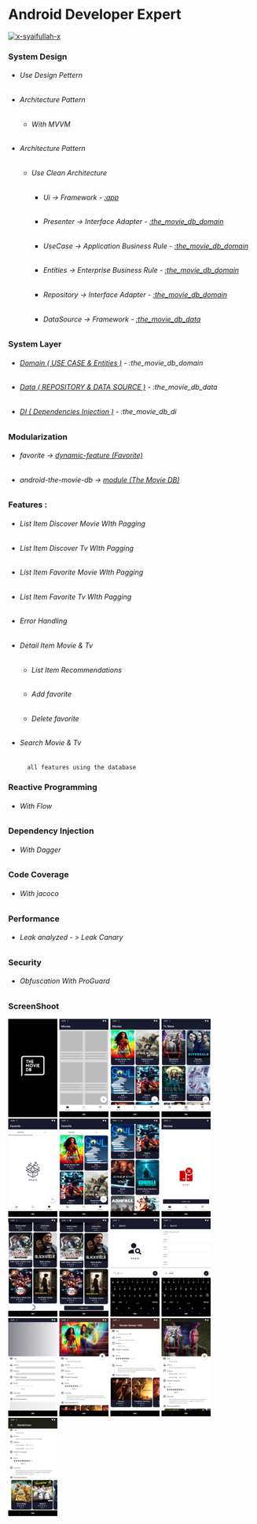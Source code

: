 # Android Developer Expert

[![x-syaifullah-x](https://circleci.com/gh/x-syaifullah-x/submission-android-developer-expert.svg?style=shield)](https://circleci.com/gh/x-syaifullah-x/submission-android-developer-expert)

### System Design
* ###### Use Design Pettern
* ###### Architecture Pattern
    * ###### With MVVM
* ###### Architecture Pattern
    * ###### Use Clean Architecture
        * ###### Ui -> Framework - [:app](https://github.com/x-syaifullah-x/submission-android-developer-expert/tree/master/app)
        * ###### Presenter -> Interface Adapter - [:the_movie_db_domain](https://github.com/x-syaifullah-x/android-the-movie-db/tree/master/the_movie_db_domain)
        * ###### UseCase -> Application Business Rule - [:the_movie_db_domain](https://github.com/x-syaifullah-x/android-the-movie-db/tree/master/the_movie_db_domain)
        * ###### Entities -> Enterprise Business Rule - [:the_movie_db_domain](https://github.com/x-syaifullah-x/android-the-movie-db/tree/master/the_movie_db_domain)
        * ###### Repository -> Interface Adapter - [:the_movie_db_domain](https://github.com/x-syaifullah-x/android-the-movie-db/tree/master/the_movie_db_domain)
        * ###### DataSource -> Framework - [:the_movie_db_data](https://github.com/x-syaifullah-x/android-the-movie-db/tree/master/the_movie_db_data)

### System Layer
* ###### [Domain ( USE CASE & Entities )](https://github.com/x-syaifullah-x/android-the-movie-db/tree/master/the_movie_db_domain) - :the_movie_db_domain

* ###### [Data ( REPOSITORY & DATA SOURCE )](https://github.com/x-syaifullah-x/android-the-movie-db/tree/master/the_movie_db_data) - :the_movie_db_data

* ###### [DI ( Dependencies Injection )](https://github.com/x-syaifullah-x/android-the-movie-db/tree/master/the_movie_db_di) - :the_movie_db_di

### Modularization
* ###### favorite -> [dynamic-feature (Favorite)](https://github.com/x-syaifullah-x/submission-android-developer-expert/tree/submission_2/favorite)
* ###### android-the-movie-db -> [module (The Movie DB)](https://github.com/x-syaifullah-x/android-the-movie-db)

### Features :
* ###### List Item Discover Movie WIth Pagging
* ###### List Item Discover Tv WIth Pagging
* ###### List Item Favorite Movie WIth Pagging
* ###### List Item Favorite Tv WIth Pagging
* ###### Error Handling
* ###### Detail Item Movie & Tv
    * ###### List Item Recommendations
    * ###### Add favorite
    * ###### Delete favorite
* ###### Search Movie & Tv

        all features using the database

### Reactive Programming
* ###### With Flow

### Dependency Injection
* ###### With Dagger

### Code Coverage
* ###### With jacoco

### Performance
* ###### Leak analyzed - > Leak Canary

### Security
* ###### Obfuscation With ProGuard

### ScreenShoot
<div>
    <img src="https://github.com/x-syaifullah-x/Android-Developer-Expert/blob/submission_2/screenshoot/splash.png" width="100px"</img>
    <img src="https://github.com/x-syaifullah-x/Android-Developer-Expert/blob/submission_2/screenshoot/item_loading.png" width="100px"</img>
    <img src="https://github.com/x-syaifullah-x/Android-Developer-Expert/blob/submission_2/screenshoot/movie_discover.png" width="100px"</img>
    <img src="https://github.com/x-syaifullah-x/Android-Developer-Expert/blob/submission_2/screenshoot/tv_discover.png" width="100px"</img>
    <img src="https://github.com/x-syaifullah-x/Android-Developer-Expert/blob/submission_2/screenshoot/favorite_empty.png" width="100px"</img>
    <img src="https://github.com/x-syaifullah-x/Android-Developer-Expert/blob/submission_2/screenshoot/favorite_with_data.png" width="100px"</img>
    <img src="https://github.com/x-syaifullah-x/Android-Developer-Expert/blob/submission_2/screenshoot/item_discover_on_scroll.png" width="100px"</img>
    <img src="https://github.com/x-syaifullah-x/Android-Developer-Expert/blob/submission_2/screenshoot/error.png" width="100px"</img>
    <img src="https://github.com/x-syaifullah-x/Android-Developer-Expert/blob/submission_2/screenshoot/item_footer.png" width="100px"</img>
    <img src="https://github.com/x-syaifullah-x/Android-Developer-Expert/blob/submission_2/screenshoot/item_retry.png" width="100px"</img>
    <img src="https://github.com/x-syaifullah-x/Android-Developer-Expert/blob/submission_2/screenshoot/search.png" width="100px"</img>
    <img src="https://github.com/x-syaifullah-x/Android-Developer-Expert/blob/submission_2/screenshoot/search_with_data.png" width="100px"</img>
    <img src="https://github.com/x-syaifullah-x/Android-Developer-Expert/blob/submission_2/screenshoot/detail_loading.png" width="100px"</img>
    <img src="https://github.com/x-syaifullah-x/Android-Developer-Expert/blob/submission_2/screenshoot/detail_movie.png" width="100px"</img>
    <img src="https://github.com/x-syaifullah-x/Android-Developer-Expert/blob/submission_2/screenshoot/detail_movie_on_scroll.png" width="100px"</img>
    <img src="https://github.com/x-syaifullah-x/Android-Developer-Expert/blob/submission_2/screenshoot/detail_tv.png" width="100px"</img>
    <img src="https://github.com/x-syaifullah-x/Android-Developer-Expert/blob/submission_2/screenshoot/detail_tv_on_scroll.png" width="100px"</img>
</div>